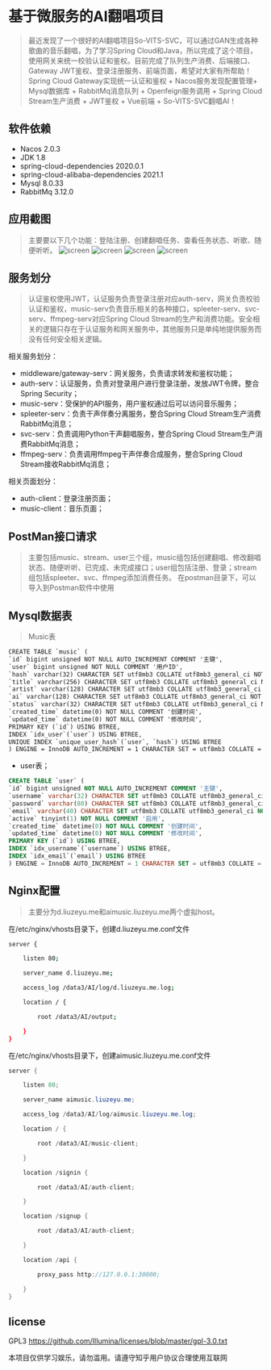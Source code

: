 
# 基于微服务的AI翻唱项目

> 最近发现了一个很好的AI翻唱项目So-VITS-SVC，可以通过GAN生成各种歌曲的音乐翻唱，为了学习Spring Cloud和Java，所以完成了这个项目，使用网关来统一校验认证和鉴权。目前完成了队列生产消费、后端接口、Gateway JWT鉴权、登录注册服务、前端页面，希望对大家有所帮助！
> Spring Cloud Gateway实现统一认证和鉴权 + Nacos服务发现配置管理+ Mysql数据库 + RabbitMq消息队列 + Openfeign服务调用 + Spring Cloud Stream生产消费 + JWT鉴权 + Vue前端 + So-VITS-SVC翻唱AI！

## 软件依赖
- Nacos 2.0.3
- JDK 1.8
- spring-cloud-dependencies 2020.0.1
- spring-cloud-alibaba-dependencies 2021.1
- Mysql 8.0.33
- RabbitMq 3.12.0

## 应用截图

> 主要要以下几个功能：登陆注册、创建翻唱任务、查看任务状态、听歌、随便听听。
![screen](http://asset.liuzeyu.me/music-screen1.png)
![screen](http://asset.liuzeyu.me/music-screen2.png)
![screen](http://asset.liuzeyu.me/music-screen3.png)
![screen](http://asset.liuzeyu.me/music-screen4.png)

## 服务划分

> 认证鉴权使用JWT，认证服务负责登录注册对应auth-serv，网关负责校验认证和鉴权，music-serv负责音乐相关的各种接口，spleeter-serv、svc-serv、ffmpeg-serv对应Spring Cloud Stream的生产和消费功能。安全相关的逻辑只存在于认证服务和网关服务中，其他服务只是单纯地提供服务而没有任何安全相关逻辑。

相关服务划分：

- middleware/gateway-serv：网关服务，负责请求转发和鉴权功能；
- auth-serv：认证服务，负责对登录用户进行登录注册，发放JWT令牌，整合Spring Security；
- music-serv：受保护的API服务，用户鉴权通过后可以访问音乐服务；
- spleeter-serv：负责干声伴奏分离服务，整合Spring Cloud Stream生产消费RabbitMq消息；
- svc-serv：负责调用Python干声翻唱服务，整合Spring Cloud Stream生产消费RabbitMq消息；
- ffmpeg-serv：负责调用ffmpeg干声伴奏合成服务，整合Spring Cloud Stream接收RabbitMq消息；

相关页面划分：

- auth-client：登录注册页面；
- music-client：音乐页面；


## PostMan接口请求

> 主要包括music、stream、user三个组，music组包括创建翻唱、修改翻唱状态、随便听听、已完成、未完成接口；user组包括注册、登录；stream组包括spleeter、svc、ffmpeg添加消费任务。
> 在postman目录下，可以导入到Postman软件中使用

## Mysql数据表

> Music表

```xml
CREATE TABLE `music` (  
`id` bigint unsigned NOT NULL AUTO_INCREMENT COMMENT '主键',  
`user` bigint unsigned NOT NULL COMMENT '用户ID',  
`hash` varchar(32) CHARACTER SET utf8mb3 COLLATE utf8mb3_general_ci NOT NULL COMMENT '文件Hash',  
`title` varchar(256) CHARACTER SET utf8mb3 COLLATE utf8mb3_general_ci NOT NULL COMMENT '歌曲标题',  
`artist` varchar(128) CHARACTER SET utf8mb3 COLLATE utf8mb3_general_ci NOT NULL COMMENT '原唱歌手',  
`ai` varchar(128) CHARACTER SET utf8mb3 COLLATE utf8mb3_general_ci NOT NULL COMMENT 'AI翻唱歌手',  
`status` varchar(32) CHARACTER SET utf8mb3 COLLATE utf8mb3_general_ci NOT NULL COMMENT 'AI处理状态',  
`created_time` datetime(0) NOT NULL COMMENT '创建时间',  
`updated_time` datetime(0) NOT NULL COMMENT '修改时间',  
PRIMARY KEY (`id`) USING BTREE,  
INDEX `idx_user`(`user`) USING BTREE,  
UNIQUE INDEX `unique_user_hash`(`user`, `hash`) USING BTREE  
) ENGINE = InnoDB AUTO_INCREMENT = 1 CHARACTER SET = utf8mb3 COLLATE = utf8mb3_general_ci COMMENT = '歌曲' ROW_FORMAT = Dynamic;
```

- user表；

```sql
CREATE TABLE `user` (  
`id` bigint unsigned NOT NULL AUTO_INCREMENT COMMENT '主键',  
`username` varchar(32) CHARACTER SET utf8mb3 COLLATE utf8mb3_general_ci NOT NULL COMMENT '用户名',  
`password` varchar(80) CHARACTER SET utf8mb3 COLLATE utf8mb3_general_ci NOT NULL COMMENT '密码',  
`email` varchar(40) CHARACTER SET utf8mb3 COLLATE utf8mb3_general_ci NOT NULL COMMENT 'email',  
`active` tinyint(1) NOT NULL COMMENT '启用',  
`created_time` datetime(0) NOT NULL COMMENT '创建时间',  
`updated_time` datetime(0) NOT NULL COMMENT '修改时间',  
PRIMARY KEY (`id`) USING BTREE,  
INDEX `idx_username`(`username`) USING BTREE,  
INDEX `idx_email`(`email`) USING BTREE  
) ENGINE = InnoDB AUTO_INCREMENT = 1 CHARACTER SET = utf8mb3 COLLATE = utf8mb3_general_ci COMMENT = '用户' ROW_FORMAT = Dynamic;
```

## Nginx配置

> 主要分为d.liuzeyu.me和aimusic.liuzeyu.me两个虚拟host。

在/etc/nginx/vhosts目录下，创建d.liuzeyu.me.conf文件

```bash
server {

    listen 80;

    server_name d.liuzeyu.me;

    access_log /data3/AI/log/d.liuzeyu.me.log;

    location / {

        root /data3/AI/output;

    }
}
```

在/etc/nginx/vhosts目录下，创建aimusic.liuzeyu.me.conf文件

```java
server {

    listen 80;

    server_name aimusic.liuzeyu.me;

    access_log /data3/AI/log/aimusic.liuzeyu.me.log;

    location / {

        root /data3/AI/music-client;

    }

    location /signin {

        root /data3/AI/auth-client;

    }

    location /signup {

        root /data3/AI/auth-client;

    }

    location /api {

        proxy_pass http://127.0.0.1:30000;

    }
}
```

## license 

GPL3
https://github.com/Illumina/licenses/blob/master/gpl-3.0.txt

本项目仅供学习娱乐，请勿滥用。请遵守知乎用户协议合理使用互联网

